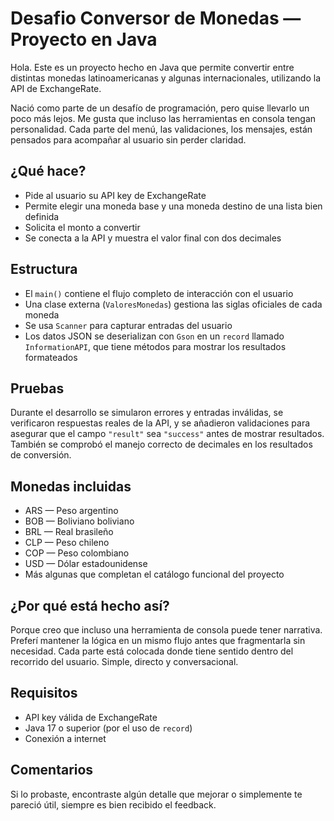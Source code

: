 # Desafio Conversor de Monedas — Proyecto en Java

Hola. Este es un proyecto hecho en Java que permite convertir entre distintas monedas latinoamericanas y algunas internacionales, utilizando la API de ExchangeRate.

Nació como parte de un desafío de programación, pero quise llevarlo un poco más lejos. Me gusta que incluso las herramientas en consola tengan personalidad. Cada parte del menú, las validaciones, los mensajes, están pensados para acompañar al usuario sin perder claridad.

## ¿Qué hace?

- Pide al usuario su API key de ExchangeRate
- Permite elegir una moneda base y una moneda destino de una lista bien definida
- Solicita el monto a convertir
- Se conecta a la API y muestra el valor final con dos decimales

## Estructura

- El `main()` contiene el flujo completo de interacción con el usuario
- Una clase externa (`ValoresMonedas`) gestiona las siglas oficiales de cada moneda
- Se usa `Scanner` para capturar entradas del usuario
- Los datos JSON se deserializan con `Gson` en un `record` llamado `InformationAPI`, que tiene métodos para mostrar los resultados formateados

## Pruebas

Durante el desarrollo se simularon errores y entradas inválidas, se verificaron respuestas reales de la API, y se añadieron validaciones para asegurar que el campo `"result"` sea `"success"` antes de mostrar resultados. También se comprobó el manejo correcto de decimales en los resultados de conversión.

## Monedas incluidas

- ARS — Peso argentino  
- BOB — Boliviano boliviano  
- BRL — Real brasileño  
- CLP — Peso chileno  
- COP — Peso colombiano  
- USD — Dólar estadounidense  
- Más algunas que completan el catálogo funcional del proyecto

## ¿Por qué está hecho así?

Porque creo que incluso una herramienta de consola puede tener narrativa. Preferí mantener la lógica en un mismo flujo antes que fragmentarla sin necesidad. Cada parte está colocada donde tiene sentido dentro del recorrido del usuario. Simple, directo y conversacional.

## Requisitos

- API key válida de ExchangeRate  
- Java 17 o superior (por el uso de `record`)  
- Conexión a internet  

## Comentarios

Si lo probaste, encontraste algún detalle que mejorar o simplemente te pareció útil, siempre es bien recibido el feedback.
